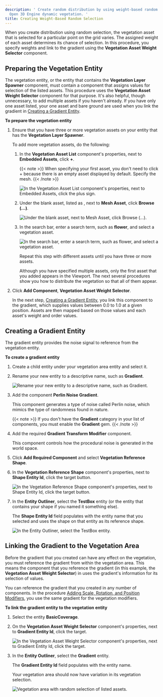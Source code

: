```yaml
---
description: ' Create random distribution by using weight-based random selection in
  Open 3D Engine dynamic vegetation. '
title: Creating Weight-Based Random Selection
---
```


When you create distribution using random selection, the vegetation asset that is selected for a particular point on the grid varies. The assigned weight of each asset determines its chance of selection. In this procedure, you specify weights and link to the gradient using the **Vegetation Asset Weight Selector** component.

## Preparing the Vegetation Entity

The vegetation entity, or the entity that contains the **Vegetation Layer Spawner** component, must contain a component that assigns values for selection of the listed assets. This procedure uses the **Vegetation Asset Weight Selector** component for that purpose. It's also helpful, though unnecessary, to add multiple assets if you haven't already. If you have only one asset listed, your one asset and bare ground are used when you link the gradient in [Creating a Gradient Entity](#create-gradient-entity).

**To prepare the vegetation entity**

1. Ensure that you have three or more vegetation assets on your entity that has the **Vegetation Layer Spawner**.

    To add more vegetation assets, do the following:

    1. In the **Vegetation Asset List** component's properties, next to **Embedded Assets**, click **+**.

        {{< note >}}
When specifying your first asset, you don't need to click + because there is an empty asset displayed by default. Specify the mesh.
{{< /note >}}

        ![In the Vegetation Asset List component's properties, next to Embedded Assets, click the plus sign.](/images/user-guide/vegetation/dynamic/dynamic-vegetation-procedures-gradient-random-selection-browse.png)

    1. Under the blank asset, listed as **<asset name>**, next to **Mesh Asset**, click **Browse (…)**.

       ![Under the blank asset, next to Mesh Asset, click Browse (…).](/images/user-guide/vegetation/dynamic/dynamic-vegetation-procedures-gradient-random-selection-add-asset.png)

    1. In the search bar, enter a search term, such as **flower**, and select a vegetation asset.

        ![In the search bar, enter a search term, such as flower, and select a vegetation asset.](/images/user-guide/vegetation/dynamic/dynamic-vegetation-procedures-gradient-random-selection-select-flower.png)

        Repeat this step with different assets until you have three or more assets.

        Although you have specified multiple assets, only the first asset that you added appears in the Viewport. The next several procedures show you how to distribute the vegetation so that all of them appear.

1. Click **Add Component**, **Vegetation Asset Weight Selector**.

   In the next step, [Creating a Gradient Entity](#create-gradient-entity), you link this component to the gradient, which supplies values between 0.0 to 1.0 at a given position. Assets are then mapped based on those values and each asset's weight and order values.

## Creating a Gradient Entity

The gradient entity provides the noise signal to reference from the vegetation entity.

**To create a gradient entity**

1. Create a child entity under your vegetation area entity and select it.

1. Rename your new entity to a descriptive name, such as **Gradient**.

    ![Rename your new entity to a descriptive name, such as Gradient.](/images/user-guide/vegetation/dynamic/dynamic-vegetation-procedures-gradient-random-selection-rename-entity.png)

1. Add the component **Perlin Noise Gradient**.

    This component generates a type of noise called Perlin noise, which mimics the type of randomness found in nature.

    {{< note >}}
If you don't have the **Gradient** category in your list of components, you must enable the **Gradient** gem.
{{< /note >}}

1. Add the required **Gradient Transform Modifier** component.

    This component controls how the procedural noise is generated in the world space.

1. Click **Add Required Component** and select **Vegetation Reference Shape**.

1. In the **Vegetation Reference Shape** component's properties, next to **Shape Entity Id**, click the target button.

    ![In the Vegetation Reference Shape component's properties, next to Shape Entity Id, click the target button.](/images/user-guide/vegetation/dynamic/dynamic-vegetation-procedures-gradient-random-selection-target.png)

1. In the **Entity Outliner**, select the **TestBox** entity (or the entity that contains your shape if you named it something else).

    The **Shape Entity Id** field populates with the entity name that you selected and uses the shape on that entity as its reference shape.

    ![In the Entity Outliner, select the TestBox entity.](/images/user-guide/vegetation/dynamic/dynamic-vegetation-procedures-gradient-random-selection-basic-coverage.png)

## Linking the Gradient to the Vegetation Area

Before the gradient that you created can have any effect on the vegetation, you must reference the gradient from within the vegetation area. This means the component that you reference the gradient (in this example, the **Vegetation Asset Weight Selector**) in uses the gradient's information for its selection of values.

You can reference the gradient that you created in any number of components. In the procedure [Adding Scale, Rotation, and Position Modifiers](/docs/user-guide/gems/vegetation/adding-modifiers.md), you use the same gradient for the vegetation modifiers.

**To link the gradient entity to the vegetation entity**

1. Select the entity **BasicCoverage**.

1. On the **Vegetation Asset Weight Selector** component's properties, next to **Gradient Entity Id**, click the target.

    ![In the Vegetation Asset Weight Selector component's properties, next to Gradient Entity Id, click the target.](/images/user-guide/vegetation/dynamic/link-gradient-entity-to-vegetation-target.png)

1. In the **Entity Outliner**, select the **Gradient** entity.

    The **Gradient Entity Id** field populates with the entity name.

    Your vegetation area should now have variation in its vegetation selection.

    ![Vegetation area with random selection of listed assets.](/images/user-guide/vegetation/dynamic/link-gradient-entity-to-vegetation-distributed.png)
